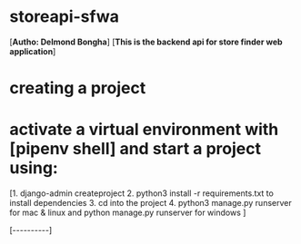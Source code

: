 # storeapi-sfwa
[**Autho: Delmond Bongha**]
[**This is the backend api for store finder web application**]

# creating a project
# activate a virtual environment with [**pipenv shell**] and start a project using:
[1. django-admin createproject <project name>
2. python3 install -r requirements.txt to install dependencies
3. cd into the project
4. python3 manage.py runserver for mac & linux and python manage.py runserver for windows
]

[----------]

